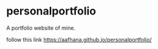 # personalportfolio
A portfolio website of mine.

follow this link
https://aafhana.github.io/personalportfolio/
